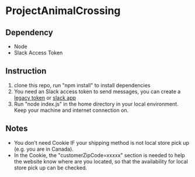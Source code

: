 # ProjectAnimalCrossing

## Dependency
- Node 
- Slack Access Token

## Instruction
1. clone this repo, run "npm install" to install dependencies
2. You need an Slack access token to send messages, you can create a [legacy token](https://api.slack.com/legacy/custom-integrations/legacy-tokens) or [slack app](https://api.slack.com/start)
3. Run "node index.js" in the home directory in your local environment. Keep your machine and internet connection on.

## Notes
- You don't need Cookie IF your shipping method is not local store pick up (e.g. you are in Canada).
- In the Cookie, the "customerZipCode=xxxxx" section is needed to help the website know where are you located, so that the availability for local store pick up can be checked.
